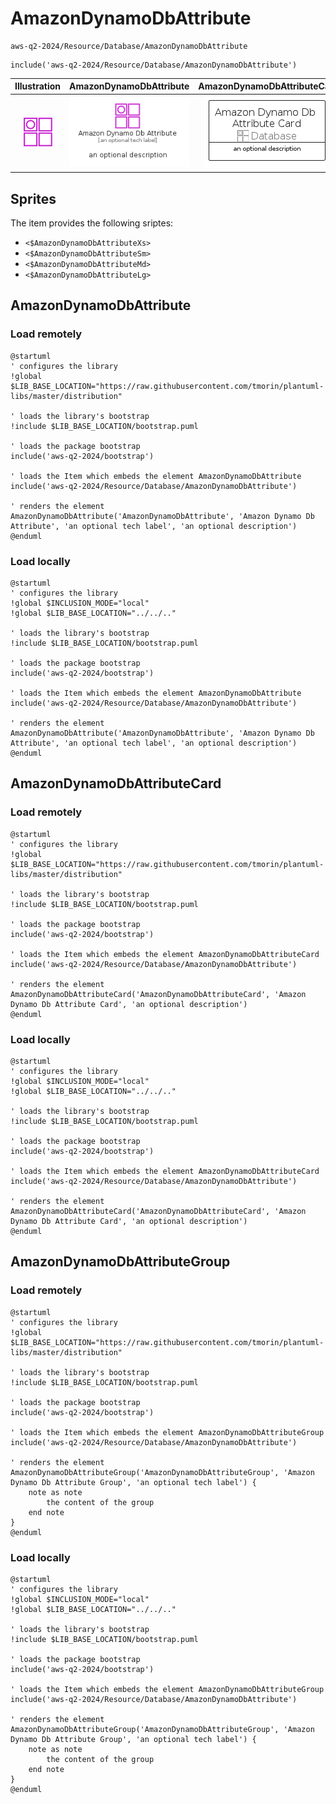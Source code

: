 # AmazonDynamoDbAttribute


```text
aws-q2-2024/Resource/Database/AmazonDynamoDbAttribute
```

```text
include('aws-q2-2024/Resource/Database/AmazonDynamoDbAttribute')
```



| Illustration | AmazonDynamoDbAttribute | AmazonDynamoDbAttributeCard | AmazonDynamoDbAttributeGroup |
| :---: | :---: | :---: | :---: |
| ![illustration for Illustration](../../../aws-q2-2024/Resource/Database/AmazonDynamoDbAttribute.png) | ![illustration for AmazonDynamoDbAttribute](../../../aws-q2-2024/Resource/Database/AmazonDynamoDbAttribute.Local.png) | ![illustration for AmazonDynamoDbAttributeCard](../../../aws-q2-2024/Resource/Database/AmazonDynamoDbAttributeCard.Local.png) | ![illustration for AmazonDynamoDbAttributeGroup](../../../aws-q2-2024/Resource/Database/AmazonDynamoDbAttributeGroup.Local.png) |



## Sprites
The item provides the following sriptes:

- `<$AmazonDynamoDbAttributeXs>`
- `<$AmazonDynamoDbAttributeSm>`
- `<$AmazonDynamoDbAttributeMd>`
- `<$AmazonDynamoDbAttributeLg>`





## AmazonDynamoDbAttribute

### Load remotely
```plantuml
@startuml
' configures the library
!global $LIB_BASE_LOCATION="https://raw.githubusercontent.com/tmorin/plantuml-libs/master/distribution"

' loads the library's bootstrap
!include $LIB_BASE_LOCATION/bootstrap.puml

' loads the package bootstrap
include('aws-q2-2024/bootstrap')

' loads the Item which embeds the element AmazonDynamoDbAttribute
include('aws-q2-2024/Resource/Database/AmazonDynamoDbAttribute')

' renders the element
AmazonDynamoDbAttribute('AmazonDynamoDbAttribute', 'Amazon Dynamo Db Attribute', 'an optional tech label', 'an optional description')
@enduml
```

### Load locally
```plantuml
@startuml
' configures the library
!global $INCLUSION_MODE="local"
!global $LIB_BASE_LOCATION="../../.."

' loads the library's bootstrap
!include $LIB_BASE_LOCATION/bootstrap.puml

' loads the package bootstrap
include('aws-q2-2024/bootstrap')

' loads the Item which embeds the element AmazonDynamoDbAttribute
include('aws-q2-2024/Resource/Database/AmazonDynamoDbAttribute')

' renders the element
AmazonDynamoDbAttribute('AmazonDynamoDbAttribute', 'Amazon Dynamo Db Attribute', 'an optional tech label', 'an optional description')
@enduml
```

## AmazonDynamoDbAttributeCard

### Load remotely
```plantuml
@startuml
' configures the library
!global $LIB_BASE_LOCATION="https://raw.githubusercontent.com/tmorin/plantuml-libs/master/distribution"

' loads the library's bootstrap
!include $LIB_BASE_LOCATION/bootstrap.puml

' loads the package bootstrap
include('aws-q2-2024/bootstrap')

' loads the Item which embeds the element AmazonDynamoDbAttributeCard
include('aws-q2-2024/Resource/Database/AmazonDynamoDbAttribute')

' renders the element
AmazonDynamoDbAttributeCard('AmazonDynamoDbAttributeCard', 'Amazon Dynamo Db Attribute Card', 'an optional description')
@enduml
```

### Load locally
```plantuml
@startuml
' configures the library
!global $INCLUSION_MODE="local"
!global $LIB_BASE_LOCATION="../../.."

' loads the library's bootstrap
!include $LIB_BASE_LOCATION/bootstrap.puml

' loads the package bootstrap
include('aws-q2-2024/bootstrap')

' loads the Item which embeds the element AmazonDynamoDbAttributeCard
include('aws-q2-2024/Resource/Database/AmazonDynamoDbAttribute')

' renders the element
AmazonDynamoDbAttributeCard('AmazonDynamoDbAttributeCard', 'Amazon Dynamo Db Attribute Card', 'an optional description')
@enduml
```

## AmazonDynamoDbAttributeGroup

### Load remotely
```plantuml
@startuml
' configures the library
!global $LIB_BASE_LOCATION="https://raw.githubusercontent.com/tmorin/plantuml-libs/master/distribution"

' loads the library's bootstrap
!include $LIB_BASE_LOCATION/bootstrap.puml

' loads the package bootstrap
include('aws-q2-2024/bootstrap')

' loads the Item which embeds the element AmazonDynamoDbAttributeGroup
include('aws-q2-2024/Resource/Database/AmazonDynamoDbAttribute')

' renders the element
AmazonDynamoDbAttributeGroup('AmazonDynamoDbAttributeGroup', 'Amazon Dynamo Db Attribute Group', 'an optional tech label') {
    note as note
        the content of the group
    end note
}
@enduml
```

### Load locally
```plantuml
@startuml
' configures the library
!global $INCLUSION_MODE="local"
!global $LIB_BASE_LOCATION="../../.."

' loads the library's bootstrap
!include $LIB_BASE_LOCATION/bootstrap.puml

' loads the package bootstrap
include('aws-q2-2024/bootstrap')

' loads the Item which embeds the element AmazonDynamoDbAttributeGroup
include('aws-q2-2024/Resource/Database/AmazonDynamoDbAttribute')

' renders the element
AmazonDynamoDbAttributeGroup('AmazonDynamoDbAttributeGroup', 'Amazon Dynamo Db Attribute Group', 'an optional tech label') {
    note as note
        the content of the group
    end note
}
@enduml
```

